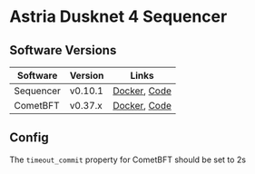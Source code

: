 # Astria Dusknet 4 Sequencer

## Software Versions

|  Software  | Version | Links |
|------------|---------|-------|
| Sequencer  | v0.10.1  | [Docker](http://ghcr.io/astriaorg/sequencer:0.10.1--sequencer), [Code](https://github.com/astriaorg/astria/tree/v0.10.1--sequencer/crates/astria-sequencer) |
| CometBFT   | v0.37.x | [Docker](http://docker.io/cometbft/cometbft:v0.37.x), [Code](https://github.com/cometbft/cometbft/tree/v0.37.x) |


## Config

The `timeout_commit` property for CometBFT should be set to 2s
